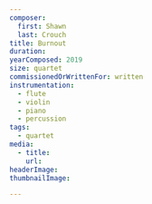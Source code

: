 ```yaml
---
composer:
  first: Shawn  
  last: Crouch
title: Burnout
duration:
yearComposed: 2019
size: quartet
commissionedOrWrittenFor: written
instrumentation:
  - flute
  - violin
  - piano
  - percussion
tags:
  - quartet
media:
  - title:
    url:
headerImage:
thumbnailImage:

---
```

